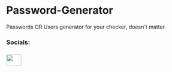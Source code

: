 # Password-Generator
Passwords OR Users generator for your checker, doesn't matter.



<h3>Socials:<h3>
 <a href="https://www.instagram.com/thrudespair/">
   <img style="height: 30px; width:40px;" src="https://raw.githubusercontent.com/rahuldkjain/github-profile-readme-generator/master/src/images/icons/Social/instagram.svg"> </img>
  </a>
